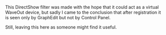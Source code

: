 This DirectShow filter was made with the hope that it could act as a virtual WaveOut device, but sadly I came to the conclusion that after registration it is seen only by GraphEdit but not by Control Panel.

Still, leaving this here as someone might find it useful.
